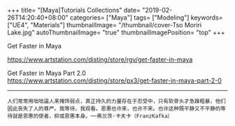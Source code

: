 +++
title= "[Maya]Tutorials Collections"
date= "2019-02-26T14:20:40+08:00"
categories= ["Maya"]
tags= ["Modeling"]
keywords= ["UE4", "Materials"]
thumbnailImage= "/thumbnail/cover-Tso Moriri Lake.jpg"
autoThumbnailImage= "true"
thumbnailImagePosition= "top"
+++

Get Faster in Maya
<!--more-->
https://www.artstation.com/disting/store/rgv/get-faster-in-maya

Get Faster in Maya Part 2.0  
https://www.artstation.com/disting/store/px3/get-faster-in-maya-part-2-0


***
`人们常常用咄咄逼人来掩饰弱点，真正持久的力量存在于忍受中，只有软骨头才急躁粗暴，他们因此丧失了人的尊严。我等待，我观看。恩惠也许来，也许不来。也许这种既平静又不平静的等待就是恩惠的使者，抑或恩惠本身。──弗兰茨·卡夫卡（FranzKafka）`
